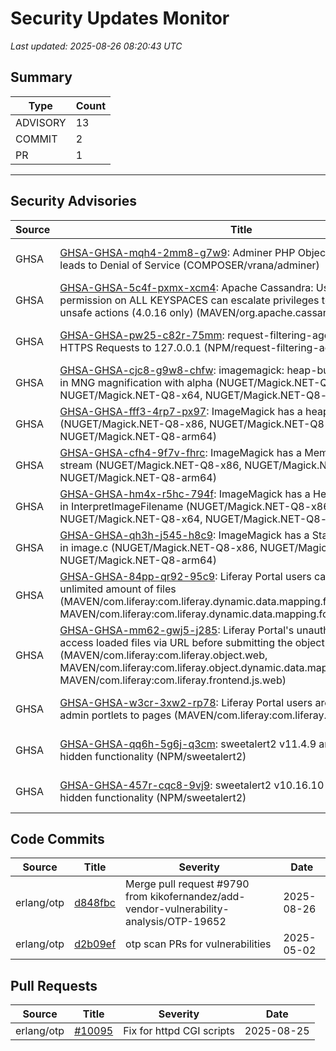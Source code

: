 # Security Updates Monitor

*Last updated: 2025-08-26 08:20:43 UTC*

## Summary
| Type | Count |
|------|-------|
| ADVISORY | 13 |
| COMMIT | 2 |
| PR | 1 |

---

## Security Advisories

| Source | Title | Severity | Date |
|--------|-------|----------|------|
| GHSA | [GHSA-GHSA-mqh4-2mm8-g7w9](https://github.com/advisories/GHSA-mqh4-2mm8-g7w9): Adminer PHP Object Injection issue leads to Denial of Service (COMPOSER/vrana/adminer) | HIGH (CVSS: 8.6) | 2025-08-25 |
| GHSA | [GHSA-GHSA-5c4f-pxmx-xcm4](https://github.com/advisories/GHSA-5c4f-pxmx-xcm4): Apache Cassandra: User with MODIFY permission on ALL KEYSPACES can escalate privileges to superuser via unsafe actions (4.0.16 only) (MAVEN/org.apache.cassandra:cassandra-all) | HIGH (CVSS: 8.8) | 2025-08-25 |
| GHSA | [GHSA-GHSA-pw25-c82r-75mm](https://github.com/advisories/GHSA-pw25-c82r-75mm): request-filtering-agent SSRF Bypass via HTTPS Requests to 127.0.0.1 (NPM/request-filtering-agent) | MODERATE (CVSS: 0.0) | 2025-08-25 |
| GHSA | [GHSA-GHSA-cjc8-g9w8-chfw](https://github.com/advisories/GHSA-cjc8-g9w8-chfw): imagemagick: heap-buffer overflow read in MNG magnification with alpha (NUGET/Magick.NET-Q8-x86, NUGET/Magick.NET-Q8-x64, NUGET/Magick.NET-Q8-arm64) | HIGH (CVSS: 7.6) | 2025-08-25 |
| GHSA | [GHSA-GHSA-fff3-4rp7-px97](https://github.com/advisories/GHSA-fff3-4rp7-px97): ImageMagick has a heap-buffer-overflow (NUGET/Magick.NET-Q8-x86, NUGET/Magick.NET-Q8-x64, NUGET/Magick.NET-Q8-arm64) | LOW (CVSS: 0.0) | 2025-08-25 |
| GHSA | [GHSA-GHSA-cfh4-9f7v-fhrc](https://github.com/advisories/GHSA-cfh4-9f7v-fhrc): ImageMagick has a Memory Leak in magick stream (NUGET/Magick.NET-Q8-x86, NUGET/Magick.NET-Q8-x64, NUGET/Magick.NET-Q8-arm64) | LOW (CVSS: 3.7) | 2025-08-25 |
| GHSA | [GHSA-GHSA-hm4x-r5hc-794f](https://github.com/advisories/GHSA-hm4x-r5hc-794f): ImageMagick has a Heap Buffer Overflow in InterpretImageFilename (NUGET/Magick.NET-Q8-x86, NUGET/Magick.NET-Q8-x64, NUGET/Magick.NET-Q8-arm64) | LOW (CVSS: 3.7) | 2025-08-25 |
| GHSA | [GHSA-GHSA-qh3h-j545-h8c9](https://github.com/advisories/GHSA-qh3h-j545-h8c9): ImageMagick has a Stack Buffer Overflow in image.c (NUGET/Magick.NET-Q8-x86, NUGET/Magick.NET-Q8-x64, NUGET/Magick.NET-Q8-arm64) | HIGH (CVSS: 7.4) | 2025-08-25 |
| GHSA | [GHSA-GHSA-84pp-qr92-95c9](https://github.com/advisories/GHSA-84pp-qr92-95c9): Liferay Portal users can upload an unlimited amount of files (MAVEN/com.liferay:com.liferay.dynamic.data.mapping.form.field.type, MAVEN/com.liferay:com.liferay.dynamic.data.mapping.form.web) | MODERATE (CVSS: 0.0) | 2025-08-22 |
| GHSA | [GHSA-GHSA-mm62-gwj5-j285](https://github.com/advisories/GHSA-mm62-gwj5-j285): Liferay Portal's unauthenticated users can access loaded files via URL before submitting the object entry (MAVEN/com.liferay:com.liferay.object.web, MAVEN/com.liferay:com.liferay.object.dynamic.data.mapping.form.field.type, MAVEN/com.liferay:com.liferay.frontend.js.web) | MODERATE (CVSS: 0.0) | 2025-08-22 |
| GHSA | [GHSA-GHSA-w3cr-3xw2-rp78](https://github.com/advisories/GHSA-w3cr-3xw2-rp78): Liferay Portal users are able to add system admin portlets to pages (MAVEN/com.liferay:com.liferay.layout.impl) | MODERATE (CVSS: 0.0) | 2025-08-22 |
| GHSA | [GHSA-GHSA-qq6h-5g6j-q3cm](https://github.com/advisories/GHSA-qq6h-5g6j-q3cm): sweetalert2 v11.4.9 and above contains hidden functionality (NPM/sweetalert2) | LOW (CVSS: 0.0) | 2022-11-23 |
| GHSA | [GHSA-GHSA-457r-cqc8-9vj9](https://github.com/advisories/GHSA-457r-cqc8-9vj9): sweetalert2 v10.16.10 and above contains hidden functionality (NPM/sweetalert2) | LOW (CVSS: 0.0) | 2022-11-23 |

## Code Commits

| Source | Title | Severity | Date |
|--------|-------|----------|------|
| erlang/otp | [d848fbc](https://github.com/erlang/otp/commit/d848fbc1dab75d5369284a6472baf0eea54c2c5d) | Merge pull request #9790 from kikofernandez/add-vendor-vulnerability-analysis/OTP-19652 | 2025-08-26 |
| erlang/otp | [d2b09ef](https://github.com/erlang/otp/commit/d2b09efe13e4832bb6201965dc108f953291f4aa) | otp scan PRs for vulnerabilities | 2025-05-02 |

## Pull Requests

| Source | Title | Severity | Date |
|--------|-------|----------|------|
| erlang/otp | [#10095](https://github.com/erlang/otp/pull/10095) | Fix for httpd CGI scripts | 2025-08-25 |

